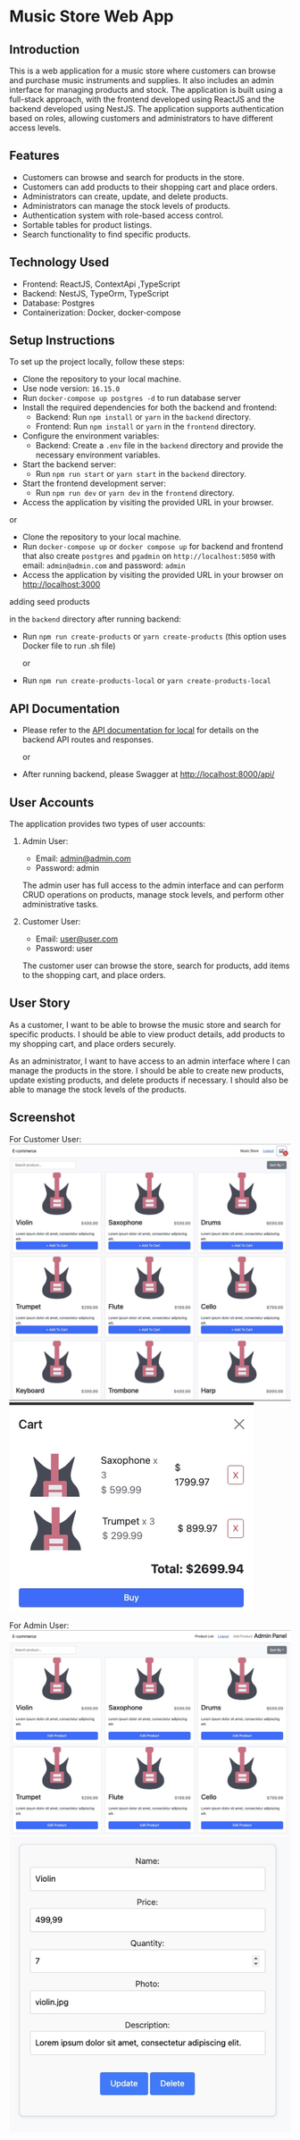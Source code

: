 # Music Store Web App

## Introduction

This is a web application for a music store where customers can browse and purchase music instruments and supplies. It also includes an admin interface for managing products and stock. The application is built using a full-stack approach, with the frontend developed using ReactJS and the backend developed using NestJS. The application supports authentication based on roles, allowing customers and administrators to have different access levels.

## Features

- Customers can browse and search for products in the store.
- Customers can add products to their shopping cart and place orders.
- Administrators can create, update, and delete products.
- Administrators can manage the stock levels of products.
- Authentication system with role-based access control.
- Sortable tables for product listings.
- Search functionality to find specific products.

## Technology Used

- Frontend: ReactJS, ContextApi ,TypeScript
- Backend: NestJS, TypeOrm, TypeScript
- Database: Postgres
- Containerization: Docker, docker-compose

## Setup Instructions

To set up the project locally, follow these steps:

- Clone the repository to your local machine.
- Use node version: `16.15.0`
- Run `docker-compose up postgres -d` to run database server
- Install the required dependencies for both the backend and frontend:
  - Backend: Run `npm install` or `yarn` in the `backend` directory.
  - Frontend: Run `npm install` or `yarn` in the `frontend` directory.
- Configure the environment variables:
  - Backend: Create a `.env` file in the `backend` directory and provide the necessary environment variables.
- Start the backend server:
  - Run `npm run start` or `yarn start` in the `backend` directory.
- Start the frontend development server:
  - Run `npm run dev` or `yarn dev` in the `frontend` directory.
- Access the application by visiting the provided URL in your browser.

or

- Clone the repository to your local machine.
- Run `docker-compose up` or `docker compose up` for backend and frontend that also create `postgres` and `pgadmin` on `http://localhost:5050` with email: `admin@admin.com` and password: `admin`
- Access the application by visiting the provided URL in your browser on [http://localhost:3000](http://localhost:3000)

adding seed products

in the `backend` directory after running backend:

- Run `npm run create-products` or `yarn create-products` (this option uses Docker file to run .sh file)

  or

- Run `npm run create-products-local` or `yarn create-products-local`

## API Documentation

- Please refer to the [API documentation for local](https://documenter.getpostman.com/view/13377092/2s93mBvJbq) for details on the backend API routes and responses.

  or

- After running backend, please Swagger at [http://localhost:8000/api/](http://localhost:8000/api/)

## User Accounts

The application provides two types of user accounts:

1. Admin User:

   - Email: admin@admin.com
   - Password: admin

   The admin user has full access to the admin interface and can perform CRUD operations on products, manage stock levels, and perform other administrative tasks.

2. Customer User:

   - Email: user@user.com
   - Password: user

   The customer user can browse the store, search for products, add items to the shopping cart, and place orders.

## User Story

As a customer, I want to be able to browse the music store and search for specific products. I should be able to view product details, add products to my shopping cart, and place orders securely.

As an administrator, I want to have access to an admin interface where I can manage the products in the store. I should be able to create new products, update existing products, and delete products if necessary. I should also be able to manage the stock levels of the products.

## Screenshot

For Customer User:
![Screenshot](./screen/customer.jpg)
![Screenshot](./screen/cart.jpg)

For Admin User:
![Screenshot](./screen/admin.jpg)
![Screenshot](./screen/product.jpg)
